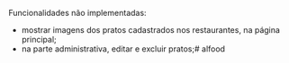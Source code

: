 Funcionalidades não implementadas:
* mostrar imagens dos pratos cadastrados nos restaurantes, na página principal;
* na parte administrativa, editar e excluir pratos;# alfood
